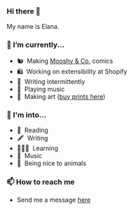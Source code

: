 ### Hi there 👋

My name is Elana.

### 🔭 I’m currently...
- 🐿️ &nbsp;Making [Mooshy & Co.](https://mooshyandco.com) comics
- 🛍 &nbsp;Working on extensibility at Shopify
- 📝 &nbsp;Writing intermittently
- 🎸 &nbsp;Playing music
- 🎨 &nbsp;Making art ([buy prints here](https://veryuniqueart.com/collections/elanas-art))

### 🤩 I'm into... 
- 📖 &nbsp;Reading
- 🖋️ &nbsp;Writing
- 👩🏻‍🎓 &nbsp;Learning
- 🎸 &nbsp;Music
- 🐷 &nbsp;Being nice to animals

### 📫 How to reach me
  - Send me a message [here](https://www.elanakopelevich.com/connect)
